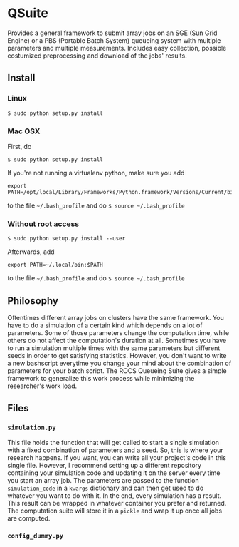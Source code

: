 # QSuite 

Provides a general framework to submit array jobs on an SGE (Sun Grid Engine) or a PBS (Portable Batch System) queueing system with multiple parameters and multiple measurements. Includes easy collection, possible costumized preprocessing and download of the jobs' results.

## Install

### Linux

```
$ sudo python setup.py install
```

### Mac OSX
First, do 

```
$ sudo python setup.py install
```

If you're not running a virtualenv python, make sure you add

```
export PATH=/opt/local/Library/Frameworks/Python.framework/Versions/Current/bin:$PATH
```

to the file `~/.bash_profile` and do `$ source ~/.bash_profile`

### Without root access

```
$ sudo python setup.py install --user
```

Afterwards, add

```
export PATH=~/.local/bin:$PATH
```

to the file `~/.bash_profile` and do `$ source ~/.bash_profile`

## Philosophy

Oftentimes different array jobs on clusters have the same framework. You have to do a simulation of a certain kind which depends on a lot of parameters. Some of those parameters change the computation time, while others do not affect the computation's duration at all. Sometimes you have to run a simulation multiple times with the same parameters but different seeds in order to get satisfying statistics. However, you don't want to write a new bashscript everytime you change your mind about the combination of parameters for your batch script. The ROCS Queueing Suite gives a simple framework to generalize this work process while minimizing the researcher's work load. 

## Files

### ``simulation.py``

This file holds the function that will get called to start a single simulation with a fixed combination of parameters and a seed. So, this is where your research happens. If you want, you can write all your project's code in this single file. However, I recommend setting up a different repository containing your simulation code and updating it on the server every time you start an array job. The parameters are passed to the function ``simulation_code`` in a ``kwargs`` dictionary and can then get used to do whatever you want to do with it. In the end, every simulation has a result. This result can be wrapped in whatever container you prefer and returned. The computation suite will store it in a ``pickle`` and wrap it up once all jobs are computed.

### ``config_dummy.py``
